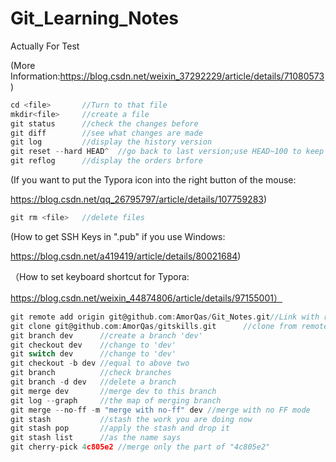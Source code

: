 # **Git_Learning_Notes**

Actually For Test

(More Information:https://blog.csdn.net/weixin_37292229/article/details/71080573)

```c
cd <file>		//Turn to that file
mkdir<file> 	//create a file
git status		//check the changes before
git diff		//see what changes are made
git log			//display the history version
git reset --hard HEAD^	//go back to last version;use HEAD~100 to keep go back
git reflog		//display the orders brfore
```

(If you want to put the Typora icon into the right button of the mouse:

https://blog.csdn.net/qq_26795797/article/details/107759283)

```c
git rm <file>	//delete files
```

(How to get SSH Keys in ".pub"  if you use Windows:

https://blog.csdn.net/a419419/article/details/80021684)

（How to set keyboard shortcut for Typora:

https://blog.csdn.net/weixin_44874806/article/details/97155001）

```c
git remote add origin git@github.com:AmorQas/Git_Notes.git//Link with remotrepo
git clone git@github.com:AmorQas/gitskills.git		//clone from remote
git branch dev		//create a branch 'dev'
git checkout dev	//change to 'dev'
git switch dev		//change to 'dev'
git checkout -b dev	//equal to above two
git branch  		//check branches      
git branch -d dev	//delete a branch
git merge dev		//merge dev to this branch
git log --graph		//the map of merging branch
git merge --no-ff -m "merge with no-ff" dev	//merge with no FF mode
git stash 			//stash the work you are doing now
git stash pop		//apply the stash and drop it
git stash list		//as the name says
git cherry-pick 4c805e2	//merge only the part of "4c805e2"
    
```

